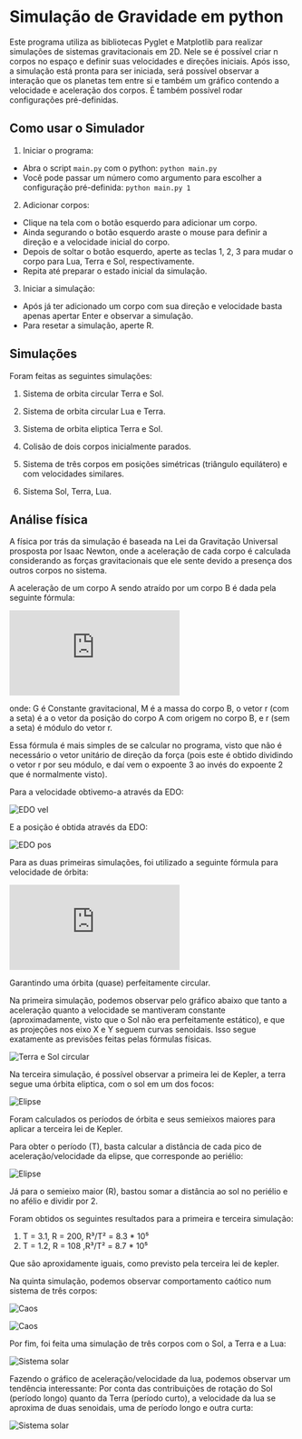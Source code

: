 # Simulação de Gravidade em python
 Este programa utiliza as bibliotecas Pyglet e Matplotlib para realizar simulações de sistemas gravitacionais em 2D. Nele se é possível criar n corpos no espaço e definir suas velocidades e direções iniciais. Após isso, a simulação está pronta para ser iniciada, será possível observar a interação que os planetas tem entre si e também um gráfico contendo a velocidade e aceleração dos corpos. É também possível rodar configurações pré-definidas.

## Como usar o Simulador
1. Iniciar o programa:
  - Abra o script `main.py` com o python: `python main.py`
  - Você pode passar um número como argumento para escolher a configuração pré-definida: `python main.py 1`
2. Adicionar corpos:
  - Clique na tela com o botão esquerdo para adicionar um corpo.
  - Ainda segurando o botão esquerdo araste o mouse para definir a direção e a velocidade inicial do corpo.
  - Depois de soltar o botão esquerdo, aperte as teclas 1, 2, 3 para mudar o corpo para Lua, Terra e Sol, respectivamente.
  - Repita até preparar o estado inicial da simulação.
3. Iniciar a simulação:
  - Após já ter adicionado um corpo com sua direção e velocidade basta apenas apertar Enter e observar a simulação.
  - Para resetar a simulação, aperte R.
  
## Simulações

Foram feitas as seguintes simulações:

1. Sistema de orbita circular Terra e Sol.

2. Sistema de orbita circular Lua e Terra.

3. Sistema de orbita eliptica Terra e Sol.

4. Colisão de dois corpos inicialmente parados.

5. Sistema de três corpos em posições simétricas (triângulo equilátero) e com velocidades similares.

6. Sistema Sol, Terra, Lua.

## Análise física

A física por trás da simulação é baseada na Lei da Gravitação Universal prosposta por Isaac Newton, onde a aceleração de cada corpo é calculada considerando as forças gravitacionais que ele sente devido a presença dos outros corpos no sistema.

A aceleração de um corpo A sendo atraído por um corpo B é dada pela seguinte fórmula:

![Equação da Gravidade](https://latex.codecogs.com/png.latex?%5Cvec%7Ba%7D%20%3D%20%5Cfrac%7BGM%5Cvec%7Br%7D%7D%7Br%5E3%7D)

onde: G é Constante gravitacional, M é a massa do corpo B, o vetor r (com a seta) é a o vetor da posição do corpo A com origem no corpo B, e r (sem a seta) é módulo do vetor r.

Essa fórmula é mais simples de se calcular no programa, visto que não é necessário o vetor unitário de direção da força (pois este é obtido dividindo o vetor r por seu módulo, e daí vem o expoente 3 ao invés do expoente 2 que é normalmente visto).

Para a velocidade obtivemo-a através da EDO:

![EDO vel](/img/acl.svg)

E a posição é obtida através da EDO:

![EDO pos](/img/pos.svg)

Para as duas primeiras simulações, foi utilizado a seguinte fórmula para velocidade de órbita:

![Velocidade de órbita](https://latex.codecogs.com/png.latex?v_%7Borb%7D%20%3D%20%5Csqrt%7B%5Cfrac%7BGM%7D%7Br%7D%7D)

Garantindo uma órbita (quase) perfeitamente circular.

Na primeira simulação, podemos observar pelo gráfico abaixo que tanto a aceleração quanto a velocidade se mantiveram constante (aproximadamente, visto que o Sol não era perfeitamente estático), e que as projeções nos eixo X e Y seguem curvas senoidais. Isso segue exatamente as previsões feitas pelas fórmulas físicas.

![Terra e Sol circular](midia/sol%20terra.png)

Na terceira simulação, é possível observar a primeira lei de Kepler, a terra segue uma órbita eliptica, com o sol em um dos focos:

![Elipse](midia/elipse.gif)

Foram calculados os períodos de órbita e seus semieixos maiores para aplicar a terceira lei de Kepler.

Para obter o período (T), basta calcular a distância de cada pico de aceleração/velocidade da elipse, que corresponde ao periélio:

![Elipse](midia/elipse.png)

Já para o semieixo maior (R), bastou somar a distância ao sol no periélio e no afélio e dividir por 2.

Foram obtidos os seguintes resultados para a primeira e terceira simulação:

1. T = 3.1, R = 200, R³/T² = 8.3 * 10⁵
2. T = 1.2, R = 108 ,R³/T² = 8.7 * 10⁵

Que são aproxidamente iguais, como previsto pela terceira lei de kepler.

Na quinta simulação, podemos observar comportamento caótico num sistema de três corpos:

![Caos](midia/caos.gif)

![Caos](midia/caos.png)

Por fim, foi feita uma simulação de três corpos com o Sol, a Terra e a Lua:

![Sistema solar](midia/solterralua.gif)

Fazendo o gráfico de aceleração/velocidade da lua, podemos observar um tendência interessante: Por conta das contribuições de rotação do Sol (período longo) quanto da Terra (período curto), a velocidade da lua se aproxima de duas senoidais, uma de período longo e outra curta:

![Sistema solar](midia/solterralua.png)
